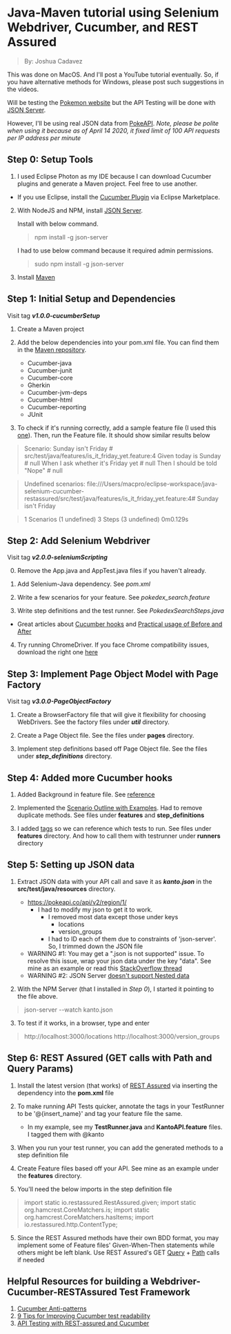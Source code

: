 # Java-Maven tutorial using Selenium Webdriver, Cucumber, and REST Assured
> By: Joshua Cadavez

This was done on MacOS. And I'll post a YouTube tutorial eventually. So, if you have alternative methods for Windows, please post such suggestions in the videos.

Will be testing the [Pokemon website](https://www.pokemon.com/us/) but the API Testing will be done with [JSON Server](https://github.com/typicode/json-server).

However, I'll be using real JSON data from [PokeAPI](https://pokeapi.co/docs/v2.html/#types). *Note, please be polite when using it because as of April 14 2020, it fixed limit of 100 API requests per IP address per minute*

## Step 0: Setup Tools

1. I used Eclipse Photon as my IDE because I can download Cucumber plugins and generate a Maven project. Feel free to use another.

- If you use Eclipse, install the [Cucumber Plugin](http://marketplace.eclipse.org/content/cucumber-eclipse-plugin) via Eclipse Marketplace.

2. With NodeJS and NPM, install [JSON Server](https://github.com/typicode/json-server).

	Install with below command.
	> npm install -g json-server

	I had to use below command because it required admin permissions.
	> sudo npm install -g json-server

3. Install [Maven](https://maven.apache.org/install.html)

## Step 1: Initial Setup and Dependencies

Visit tag ***v1.0.0-cucumberSetup***

1. Create a Maven project

2. Add the below dependencies into your pom.xml file. You can find them in the [Maven repository](https://mvnrepository.com/artifact/io.cucumber).
	- Cucumber-java
	- Cucumber-junit
	- Cucumber-core
	- Gherkin
	- Cucumber-jvm-deps
	- Cucumber-html
	- Cucumber-reporting
	- JUnit

3. To check if it's running correctly, add a sample feature file (I used this [one](https://cucumber.io/docs/guides/10-minute-tutorial/#verify-cucumber-installation)). Then, run the Feature file.
It should show similar results below

> Scenario: Sunday isn't Friday        # src/test/java/features/is_it_friday_yet.feature:4
  Given today is Sunday              # null
  When I ask whether it's Friday yet # null
  Then I should be told "Nope"       # null

> Undefined scenarios:
> file:///Users/macpro/eclipse-workspace/java-selenium-cucumber-restassured/src/test/java/features/is_it_friday_yet.feature:4# Sunday isn't Friday

> 1 Scenarios (1 undefined)
> 3 Steps (3 undefined)
> 0m0.129s

## Step 2: Add Selenium Webdriver

Visit tag ***v2.0.0-seleniumScripting***

0. Remove the App.java and AppTest.java files if you haven't already.

1. Add Selenium-Java dependency. See *pom.xml*

2. Write a few scenarios for your feature. See *pokedex_search.feature* 

3. Write step definitions and the test runner. See *PokedexSearchSteps.java*

- Great articles about [Cucumber hooks](https://zsoltfabok.com/blog/2012/09/cucumber-jvm-hooks/) and [Practical usage of Before and After](http://www.automationtestinghub.com/cucumber-hooks-before-after/)

4. Try running ChromeDriver. If you face Chrome compatibility issues, download the right one [here](https://chromedriver.storage.googleapis.com/index.html)

## Step 3: Implement Page Object Model with Page Factory

Visit tag ***v3.0.0-PageObjectFactory***

1. Create a BrowserFactory file that will give it flexibility for choosing WebDrivers. See the factory files under ***util*** directory.

2. Create a Page Object file. See the files under **pages** directory. 

3. Implement step definitions based off Page Object file. See the files under ***step_definitions*** directory.

## Step 4: Added more Cucumber hooks

1. Added Background in feature file. See [reference](https://www.toolsqa.com/cucumber/background-in-cucumber/)

2. Implemented the [Scenario Outline with Examples](https://cucumber.netlify.app/docs/gherkin/reference/). Had to remove duplicate methods. See files under **features** and **step_definitions**

3. I added [tags](https://cucumber.netlify.app/docs/cucumber/api/#tags) so we can reference which tests to run. See files under **features** directory. And how to call them with testrunner under **runners** directory

## Step 5: Setting up JSON data

1. Extract JSON data with your API call and save it as ***kanto.json*** in the **src/test/java/resources** directory. 
	- https://pokeapi.co/api/v2/region/1/
		- I had to modify my json to get it to work.
			- I removed most data except those under keys
				- locations
				- version_groups
			- I had to ID each of them due to constraints of 'json-server'. So, I trimmed down the JSON file 
	- WARNING #1: You may get a ".json is not supported" issue. To resolve this issue, wrap your json data under the key "data". See mine as an example or read this [StackOverflow thread](https://stackoverflow.com/questions/46195599/type-of-id-number-in-user-json-is-not-supported-use-objects-or-arrays-of-ob)
	- WARNING #2: JSON Server [doesn't support Nested data](https://stackoverflow.com/questions/56582634/not-able-to-get-object-key-data-in-json-server) 
	
	
2. With the NPM Server (that I installed in *Step 0*), I started it pointing to the file above. 

> json-server --watch kanto.json

3. To test if it works, in a browser, type and enter

>  http://localhost:3000/locations
>  http://localhost:3000/version_groups

## Step 6: REST Assured (GET calls with Path and Query Params)

1. Install the latest version (that works) of [REST Assured](https://github.com/rest-assured/rest-assured/wiki/GettingStarted#documentation) via inserting the dependency into the **pom.xml** file 

2. To make running API Tests quicker, annotate the tags in your TestRunner to be '@{insert_name}' and tag your feature file the same. 

	- In my example, see my **TestRunner.java** and **KantoAPI.feature** files. I tagged them with @kanto
3. When you run your test runner, you can add the generated methods to a step definition file

4. Create Feature files based off your API. See mine as an example under the **features** directory.

5. You'll need the below imports in the step definition file

> import static io.restassured.RestAssured.given;
import static org.hamcrest.CoreMatchers.is;
import static org.hamcrest.CoreMatchers.hasItems;
import io.restassured.http.ContentType;

5. Since the REST Assured methods have their own BDD format, you may implement some of Feature files' Given-When-Then statements while others might be left blank. Use REST Assured's GET [Query](https://github.com/rest-assured/rest-assured/wiki/Usage#parameters) + [Path](https://github.com/rest-assured/rest-assured/wiki/Usage#path-parameters) calls if needed

## Helpful Resources for building a Webdriver-Cucumber-RESTAssured Test Framework

1. [Cucumber Anti-patterns](http://www.thinkcode.se/blog/2016/06/22/cucumber-antipatterns)
2. [9 Tips for Improving Cucumber test readability](https://www.foreach.be/blog/9-tips-improving-cucumber-test-readability)
3. [API Testing with REST-assured and Cucumber](https://www.youtube.com/playlist?list=PL6tu16kXT9PpgqfMbMdzUzDenYgb0gbk0)